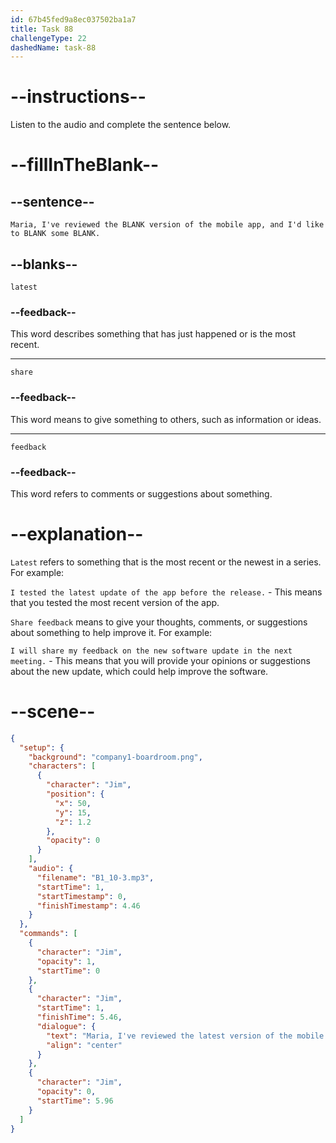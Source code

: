 ```yaml
---
id: 67b45fed9a8ec037502ba1a7
title: Task 88
challengeType: 22
dashedName: task-88
---
```


<!-- (audio) Jim: Maria, I've reviewed the latest version of the mobile app, and I'd like to share some feedback. -->

# --instructions--

Listen to the audio and complete the sentence below.

# --fillInTheBlank--

## --sentence--

`Maria, I've reviewed the BLANK version of the mobile app, and I'd like to BLANK some BLANK.`

## --blanks--

`latest`

### --feedback--

This word describes something that has just happened or is the most recent.

---

`share`

### --feedback--

This word means to give something to others, such as information or ideas.

---

`feedback`

### --feedback--

This word refers to comments or suggestions about something.

# --explanation--

`Latest` refers to something that is the most recent or the newest in a series. For example:

`I tested the latest update of the app before the release.` - This means that you tested the most recent version of the app.

`Share feedback` means to give your thoughts, comments, or suggestions about something to help improve it. For example:

`I will share my feedback on the new software update in the next meeting.` - This means that you will provide your opinions or suggestions about the new update, which could help improve the software.

# --scene--

```json
{
  "setup": {
    "background": "company1-boardroom.png",
    "characters": [
      {
        "character": "Jim",
        "position": {
          "x": 50,
          "y": 15,
          "z": 1.2
        },
        "opacity": 0
      }
    ],
    "audio": {
      "filename": "B1_10-3.mp3",
      "startTime": 1,
      "startTimestamp": 0,
      "finishTimestamp": 4.46
    }
  },
  "commands": [
    {
      "character": "Jim",
      "opacity": 1,
      "startTime": 0
    },
    {
      "character": "Jim",
      "startTime": 1,
      "finishTime": 5.46,
      "dialogue": {
        "text": "Maria, I've reviewed the latest version of the mobile app, and I'd like to share some feedback.",
        "align": "center"
      }
    },
    {
      "character": "Jim",
      "opacity": 0,
      "startTime": 5.96
    }
  ]
}
```

